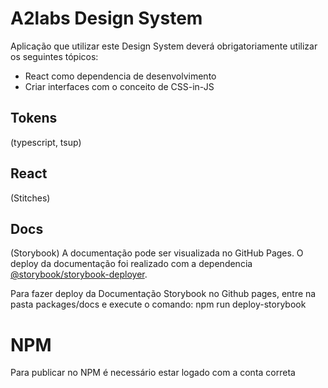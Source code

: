 # A2labs Design System

Aplicação que utilizar este Design System deverá obrigatoriamente utilizar os seguintes tópicos:

- React como dependencia de desenvolvimento
- Criar interfaces com o conceito de CSS-in-JS

## Tokens

(typescript, tsup)

## React

(Stitches)

## Docs

(Storybook)
A documentação pode ser visualizada no GitHub Pages.
O deploy da documentação foi realizado com a dependencia [@storybook/storybook-deployer](https://github.com/storybook-eol/storybook-deployer).

Para fazer deploy da Documentação Storybook no Github pages, entre na pasta packages/docs e execute o comando:
npm run deploy-storybook

# NPM

Para publicar no NPM é necessário estar logado com a conta correta
